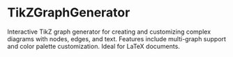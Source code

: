 # TikZGraphGenerator
Interactive TikZ graph generator for creating and customizing complex diagrams with nodes, edges, and text. Features include multi-graph support and color palette customization. Ideal for LaTeX documents.
